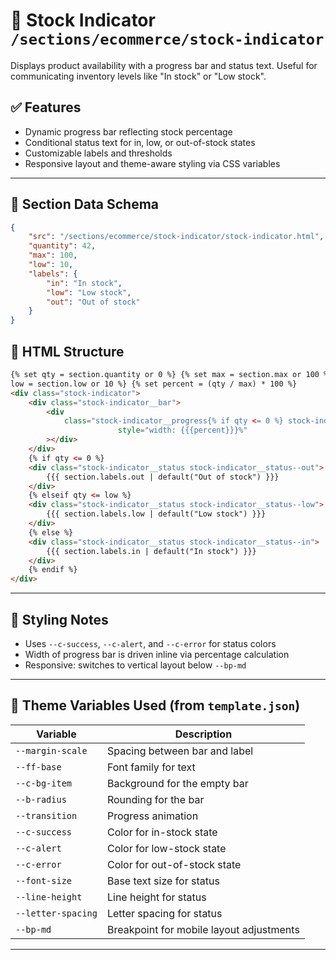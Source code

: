 # 📂 Stock Indicator `/sections/ecommerce/stock-indicator`

Displays product availability with a progress bar and status text. Useful for communicating inventory levels like "In stock" or "Low stock".

## ✅ Features

-   Dynamic progress bar reflecting stock percentage
-   Conditional status text for in, low, or out-of-stock states
-   Customizable labels and thresholds
-   Responsive layout and theme-aware styling via CSS variables

---

## 🧾 Section Data Schema

```json
{
	"src": "/sections/ecommerce/stock-indicator/stock-indicator.html",
	"quantity": 42,
	"max": 100,
	"low": 10,
	"labels": {
		"in": "In stock",
		"low": "Low stock",
		"out": "Out of stock"
	}
}
```

## 🧱 HTML Structure

```html
{% set qty = section.quantity or 0 %} {% set max = section.max or 100 %} {% set
low = section.low or 10 %} {% set percent = (qty / max) * 100 %}
<div class="stock-indicator">
	<div class="stock-indicator__bar">
		<div
			class="stock-indicator__progress{% if qty <= 0 %} stock-indicator__progress--out{% elseif qty <= low %} stock-indicator__progress--low{% else %} stock-indicator__progress--in{% endif %}"
                        style="width: {{{percent}}}%"
		></div>
	</div>
	{% if qty <= 0 %}
	<div class="stock-indicator__status stock-indicator__status--out">
		{{{ section.labels.out | default("Out of stock") }}}
	</div>
	{% elseif qty <= low %}
	<div class="stock-indicator__status stock-indicator__status--low">
		{{{ section.labels.low | default("Low stock") }}}
	</div>
	{% else %}
	<div class="stock-indicator__status stock-indicator__status--in">
		{{{ section.labels.in | default("In stock") }}}
	</div>
	{% endif %}
</div>
```

---

## 🎨 Styling Notes

-   Uses `--c-success`, `--c-alert`, and `--c-error` for status colors
-   Width of progress bar is driven inline via percentage calculation
-   Responsive: switches to vertical layout below `--bp-md`

---

## 🧩 Theme Variables Used (from `template.json`)

| Variable           | Description                              |
| ------------------ | ---------------------------------------- |
| `--margin-scale`   | Spacing between bar and label            |
| `--ff-base`        | Font family for text                     |
| `--c-bg-item`      | Background for the empty bar             |
| `--b-radius`       | Rounding for the bar                     |
| `--transition`     | Progress animation                       |
| `--c-success`      | Color for in-stock state                 |
| `--c-alert`        | Color for low-stock state                |
| `--c-error`        | Color for out-of-stock state             |
| `--font-size`      | Base text size for status                |
| `--line-height`    | Line height for status                   |
| `--letter-spacing` | Letter spacing for status                |
| `--bp-md`          | Breakpoint for mobile layout adjustments |

---

